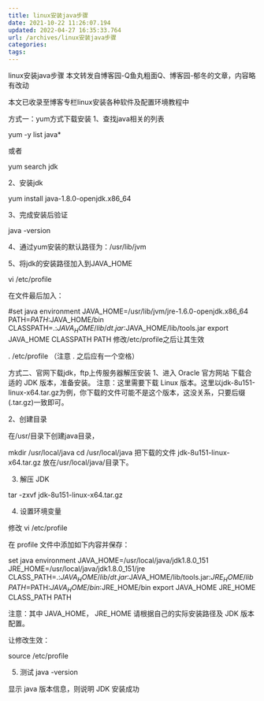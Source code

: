 ```yaml
---
title: linux安装java步骤
date: 2021-10-22 11:26:07.194
updated: 2022-04-27 16:35:33.764
url: /archives/linux安装java步骤
categories: 
tags: 
---
```




linux安装java步骤
本文转发自博客园-Q鱼丸粗面Q、博客园-郁冬的文章，内容略有改动

本文已收录至博客专栏linux安装各种软件及配置环境教程中

方式一：yum方式下载安装
1、查找java相关的列表

yum -y list java*



或者

yum search jdk



2、安装jdk

yum install java-1.8.0-openjdk.x86_64

3、完成安装后验证

java -version



4、通过yum安装的默认路径为：/usr/lib/jvm



5、将jdk的安装路径加入到JAVA_HOME

vi /etc/profile

在文件最后加入：

#set java environment
JAVA_HOME=/usr/lib/jvm/jre-1.6.0-openjdk.x86_64
PATH=$PATH:$JAVA_HOME/bin
CLASSPATH=.:$JAVA_HOME/lib/dt.jar:$JAVA_HOME/lib/tools.jar
export JAVA_HOME CLASSPATH PATH
修改/etc/profile之后让其生效

. /etc/profile （注意 . 之后应有一个空格）

方式二、官网下载jdk，ftp上传服务器解压安装
1、进入 Oracle 官方网站 下载合适的 JDK 版本，准备安装。
注意：这里需要下载 Linux 版本。这里以jdk-8u151-linux-x64.tar.gz为例，你下载的文件可能不是这个版本，这没关系，只要后缀(.tar.gz)一致即可。

2、创建目录

在/usr/目录下创建java目录，

mkdir /usr/local/java
cd /usr/local/java
把下载的文件 jdk-8u151-linux-x64.tar.gz 放在/usr/local/java/目录下。

3. 解压 JDK

tar -zxvf jdk-8u151-linux-x64.tar.gz

4. 设置环境变量

修改 vi /etc/profile

在 profile 文件中添加如下内容并保存：

set java environment
JAVA_HOME=/usr/local/java/jdk1.8.0_151        
JRE_HOME=/usr/local/java/jdk1.8.0_151/jre     
CLASS_PATH=.:$JAVA_HOME/lib/dt.jar:$JAVA_HOME/lib/tools.jar:$JRE_HOME/lib
PATH=$PATH:$JAVA_HOME/bin:$JRE_HOME/bin
export JAVA_HOME JRE_HOME CLASS_PATH PATH
 

注意：其中 JAVA_HOME， JRE_HOME 请根据自己的实际安装路径及 JDK 版本配置。

让修改生效：

source /etc/profile

5. 测试
java -version

显示 java 版本信息，则说明 JDK 安装成功